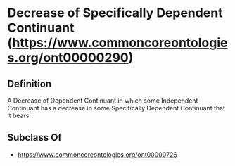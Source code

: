 # Decrease of Specifically Dependent Continuant (https://www.commoncoreontologies.org/ont00000290)

## Definition
A Decrease of Dependent Continuant in which some Independent Continuant has a decrease in some Specifically Dependent Continuant that it bears.

## Subclass Of
- https://www.commoncoreontologies.org/ont00000726

